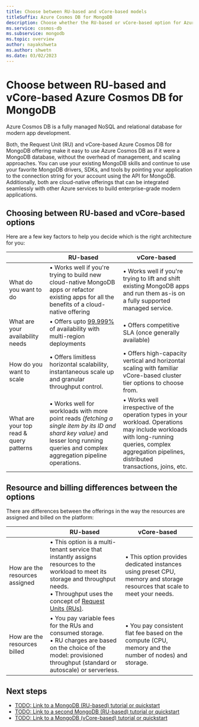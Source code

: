 ```yaml
---
title: Choose between RU-based and vCore-based models
titleSuffix: Azure Cosmos DB for MongoDB
description: Choose whether the RU-based or vCore-based option for Azure Cosmos DB for MongoDB is ideal for your workload.
ms.service: cosmos-db
ms.subservice: mongodb
ms.topic: overview
author: nayakshweta
ms.author: shwetn
ms.date: 03/02/2023
---
```


# Choose between RU-based and vCore-based Azure Cosmos DB for MongoDB

Azure Cosmos DB is a fully managed NoSQL and relational database for modern app development. 

Both, the Request Unit (RU) and vCore-based Azure Cosmos DB for MongoDB offering make it easy to use Azure Cosmos DB as if it were a MongoDB database, without the overhead of management, and scaling approaches. You can use your existing MongoDB skills and continue to use your favorite MongoDB drivers, SDKs, and tools by pointing your application to the connection string for your account using the API for MongoDB. Additionally, both are cloud-native offerings that can be integrated seamlessly with other Azure services to build enterprise-grade modern applications.


## Choosing between RU-based and vCore-based options

Here are a few key factors to help you decide which is the right architecture for you:

|             | RU-based | vCore-based |
| ----------- | ----------- | -------|
| What do you want to do |  &bull; Works well if you're trying to build new cloud-native MongoDB apps or refactor existing apps for all the benefits of a cloud-native offering | &bull; Works well if you're trying to lift and shift existing MongoDB apps and run them as-is on a fully supported managed service. |
| What are your availability needs | &bull; Offers upto [99.999%](../high-availability.md#slas) of availability with multi-region deployments | &bull; Offers competitive SLA (once generally available) |
| How do you want to scale | &bull; Offers limitless horizontal scalability, instantaneous scale up and granular throughput control. | &bull; Offers high-capacity vertical and horizontal scaling with familiar vCore-based cluster tier options to choose from. |
| What are your top read & query patterns | &bull; Works well for workloads with more point reads *(fetching a single item by its ID and shard key value)* and lesser long running queries and complex aggregation pipeline operations. | &bull; Works well irrespective of the operation types in your workload. Operations may include workloads with long-running queries, complex aggregation pipelines, distributed transactions, joins, etc. |

## Resource and billing differences between the options

There are differences between the offerings in the way the resources are assigned and billed on the platform:

|             | RU-based | vCore-based |
| ----------- | ----------- | -------|
| How are the resources assigned | &bull; This option is a multi-tenant service that instantly assigns resources to the workload to meet its storage and throughput needs. <br/>&bull; Throughput uses the concept of [Request Units (RUs)](../request-units.md). | &bull; This option provides dedicated instances using preset CPU, memory and storage resources that scale to meet your needs. |
| How are the resources billed | &bull; You pay variable fees for the RUs and consumed storage. <br/>&bull; RU charges are based on the choice of the model: provisioned throughput (standard or autoscale) or serverless. | &bull; You pay consistent flat fee based on the compute (CPU, memory and the number of nodes) and storage. | 

## Next steps

- [TODO: Link to a MongoDB (RU-based) tutorial or quickstart](about:blank)
- [TODO: Link to a second MongoDB (RU-based) tutorial or quickstart](about:blank)
- [TODO: Link to a MongoDB (vCore-based) tutorial or quickstart](about:blank)

